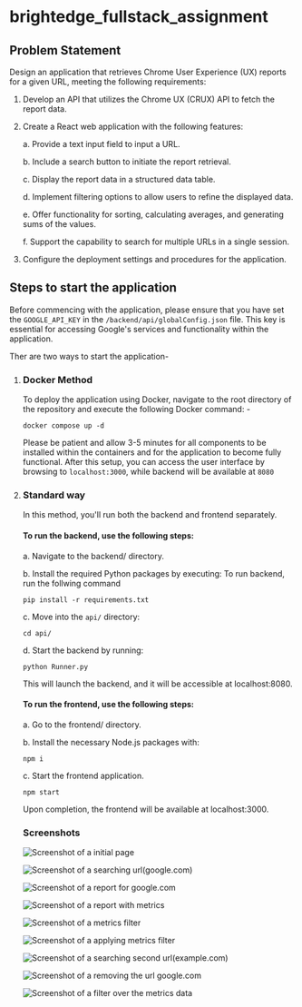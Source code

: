 # brightedge_fullstack_assignment

## Problem Statement
Design an application that retrieves Chrome User Experience (UX) reports for a given URL, meeting the following requirements:
1. Develop an API that utilizes the Chrome UX (CRUX) API to fetch the report data.

2. Create a React web application with the following features:

    a. Provide a text input field to input a URL.

    b. Include a search button to initiate the report retrieval. 

    c. Display the report data in a structured data table.

    d. Implement filtering options to allow users to refine the displayed data.

    e. Offer functionality for sorting, calculating averages, and generating sums of the values.

    f. Support the capability to search for multiple URLs in a single session.

3. Configure the deployment settings and procedures for the application.

## Steps to start the application

Before commencing with the application, please ensure that you have set the `GOOGLE_API_KEY` in the `/backend/api/globalConfig.json` file. This key is essential for accessing Google's services and functionality within the application.

Ther are two ways to start the application-

1. ### Docker Method
    To deploy the application using Docker, navigate to the root directory of the repository and execute the following Docker command: -
    ```
    docker compose up -d 
    ```
    Please be patient and allow 3-5 minutes for all components to be installed within the containers and for the application to become fully functional. After this setup, you can access the user interface by browsing to `localhost:3000`, while backend will be available at `8080`
2. ### Standard way
    
    In this method, you'll run both the backend and frontend separately.

    #### To run the backend, use the following steps:
    a. Navigate to the backend/ directory.

    b. Install the required Python packages by executing:
    To run backend, run the follwing command
    ```
    pip install -r requirements.txt
    ```
    c. Move into the `api/` directory:
    ```
    cd api/
    ```
    d. Start the backend by running:
    ```
    python Runner.py
    ```
    This will launch the backend, and it will be accessible at localhost:8080.

    #### To run the frontend, use the following steps:
    a. Go to the frontend/ directory.

    b. Install the necessary Node.js packages with:
    ```
    npm i
    ```
    c. Start the frontend application.
    ```
    npm start
    ```
    Upon completion, the frontend will be available at localhost:3000.

    ### Screenshots

    ![Screenshot of a initial page](https://github.com/jOhNeX2017/brightedge_fullstack_assignment/tree/main/scrrenshots/1.png)

    ![Screenshot of a searching url(google.com)](https://github.com/jOhNeX2017/brightedge_fullstack_assignment/tree/main/scrrenshots/2.png)

    ![Screenshot of a report for google.com](https://github.com/jOhNeX2017/brightedge_fullstack_assignment/tree/main/scrrenshots/3.png)

    ![Screenshot of a report with metrics](https://github.com/jOhNeX2017/brightedge_fullstack_assignment/tree/main/scrrenshots/4.png)

    ![Screenshot of a metrics filter](https://github.com/jOhNeX2017/brightedge_fullstack_assignment/tree/main/scrrenshots/5.png)

    ![Screenshot of a applying metrics filter](https://github.com/jOhNeX2017/brightedge_fullstack_assignment/tree/main/scrrenshots/6.png)

    ![Screenshot of a searching second url(example.com)](https://github.com/jOhNeX2017/brightedge_fullstack_assignment/tree/main/scrrenshots/7.png)

    ![Screenshot of a removing the url google.com](https://github.com/jOhNeX2017/brightedge_fullstack_assignment/tree/main/scrrenshots/8.png)

    ![Screenshot of a filter over the metrics data](https://github.com/jOhNeX2017/brightedge_fullstack_assignment/tree/main/scrrenshots/9.png)


